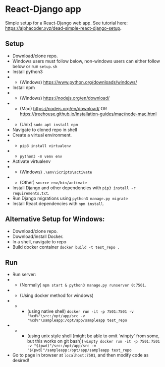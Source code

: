 # React-Django app
Simple setup for a React-Django web app. See tutorial here: https://alphacoder.xyz/dead-simple-react-django-setup.

## Setup
- Download/clone repo.
- Windows users must follow below, non-windows users can either follow below or run `setup.sh`
- Install python3
- - (Windows) https://www.python.org/downloads/windows/
- Install npm
- - (Windows) https://nodejs.org/en/download/
- - (Mac) https://nodejs.org/en/download/ OR https://treehouse.github.io/installation-guides/mac/node-mac.html
- - (Unix) `sudo apt install npm`
- Navigate to cloned repo in shell
- Create a virtual environment.
- - `pip3 install virtualenv`
- - `python3 -m venv env`
- Activate virtualenv
- - (Windows) `.\env\Scripts\activate`
- - (Other) `source env/bin/activate`
- Install Django and other dependencies with `pip3 install -r requirements.txt`.
- Run Django migrations using `python3 manage.py migrate`
- Install React dependencies with `npm install`.

## Alternative Setup for Windows:
- Download/clone repo.
- Download/install Docker.
- In a shell, navigate to repo
- Build docker container `docker build -t test_repo .`

## Run
- Run server:
- - (Normally) `npm start & python3 manage.py runserver 0:7501`.
- - (Using docker method for windows) 
- - - (using native shell) `docker run -it -p 7501:7501 -v "%cd%"\src:/opt/app/src -v "%cd%"\sampleapp:/opt/app/sampleapp test_repo`
- - - (using unix style shell [might be able to omit 'winpty' from some, but this works on git bash]) `winpty docker run -it -p 7501:7501 -v "$(pwd)"/src:/opt/app/src -v "$(pwd)"/sampleapp:/opt/app/sampleapp test_repo`
- Go to page in browser at `localhost:7501`, and then modify code as desired!
